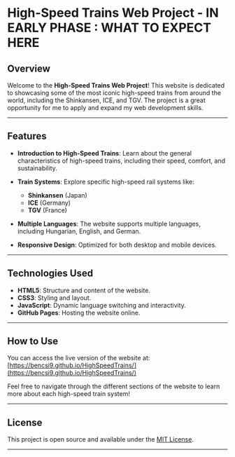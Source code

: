 # High-Speed Trains Web Project - IN EARLY PHASE : WHAT TO EXPECT HERE

## Overview

Welcome to the **High-Speed Trains Web Project**! This website is dedicated to showcasing some of the most iconic high-speed trains from around the world, including the Shinkansen, ICE, and TGV. The project is a great opportunity for me to apply and expand my web development skills.

---

## Features

* **Introduction to High-Speed Trains**: Learn about the general characteristics of high-speed trains, including their speed, comfort, and sustainability.
* **Train Systems**: Explore specific high-speed rail systems like:

  * **Shinkansen** (Japan)
  * **ICE** (Germany)
  * **TGV** (France)
* **Multiple Languages**: The website supports multiple languages, including Hungarian, English, and German.
* **Responsive Design**: Optimized for both desktop and mobile devices.

---

## Technologies Used

* **HTML5**: Structure and content of the website.
* **CSS3**: Styling and layout.
* **JavaScript**: Dynamic language switching and interactivity.
* **GitHub Pages**: Hosting the website online.

---

## How to Use

You can access the live version of the website at:
[https://bencsi9.github.io/HighSpeedTrains/](https://bencsi9.github.io/HighSpeedTrains/)

Feel free to navigate through the different sections of the website to learn more about each high-speed train system!

---

## License

This project is open source and available under the [MIT License](LICENSE).

---

